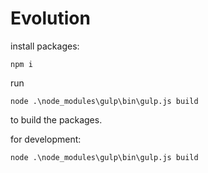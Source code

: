 # Evolution

install packages:
```
npm i
```

run
```
node .\node_modules\gulp\bin\gulp.js build
```
to build the packages.

for development:
```
node .\node_modules\gulp\bin\gulp.js build
```